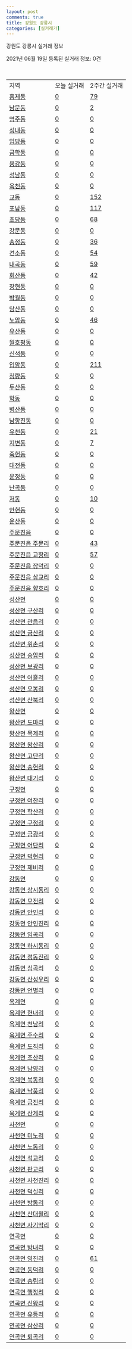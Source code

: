 ```yaml
---
layout: post
comments: true
title: 강원도 강릉시
categories: [실거래가]
---
```


강원도 강릉시 실거래 정보

2021년 06월 19일 등록된 실거래 정보: 0건

<script type="text/javascript">
  google.charts.load('current', {'packages':['corechart']});
  google.charts.setOnLoadCallback(drawChart);

  function drawChart() {
    var data = google.visualization.arrayToDataTable([['거래일', '매매', '전월세', '전매'], ['2021-02', 1, 9, 0], ['2021-03', 11, 32, 0], ['2021-04', 236, 114, 12], ['2021-05', 322, 140, 36], ['2021-06', 92, 52, 8]]);

    var options = {
      title: '최근 유형별 거래량 추이',
      legend: { position: 'bottom' }
    };

    var chart = new google.visualization.LineChart(document.getElementById('columnchart_material'));
    chart.draw(data, (options));
  }
</script>

<div id="columnchart_material" style="width: 450px; margin-left: -35px"></div>
<br>
<table class="sortable">
  <tr>
    <td>지역</td>
    <td>오늘 실거래</td>
    <td>2주간 실거래</td>
  </tr>

  
  <tr class="item">
    <td><a href="4215010100.html">홍제동</a></td>
    <td><a href="4215010100.html">0</a></td>
    <td><a href="4215010100.html">79</a></td>
  </tr>
    

  <tr class="item">
    <td><a href="4215010200.html">남문동</a></td>
    <td><a href="4215010200.html">0</a></td>
    <td><a href="4215010200.html">2</a></td>
  </tr>
    

  <tr class="item">
    <td><a href="4215010300.html">명주동</a></td>
    <td><a href="4215010300.html">0</a></td>
    <td><a href="4215010300.html">0</a></td>
  </tr>
    

  <tr class="item">
    <td><a href="4215010400.html">성내동</a></td>
    <td><a href="4215010400.html">0</a></td>
    <td><a href="4215010400.html">0</a></td>
  </tr>
    

  <tr class="item">
    <td><a href="4215010500.html">임당동</a></td>
    <td><a href="4215010500.html">0</a></td>
    <td><a href="4215010500.html">0</a></td>
  </tr>
    

  <tr class="item">
    <td><a href="4215010600.html">금학동</a></td>
    <td><a href="4215010600.html">0</a></td>
    <td><a href="4215010600.html">0</a></td>
  </tr>
    

  <tr class="item">
    <td><a href="4215010700.html">용강동</a></td>
    <td><a href="4215010700.html">0</a></td>
    <td><a href="4215010700.html">0</a></td>
  </tr>
    

  <tr class="item">
    <td><a href="4215010800.html">성남동</a></td>
    <td><a href="4215010800.html">0</a></td>
    <td><a href="4215010800.html">0</a></td>
  </tr>
    

  <tr class="item">
    <td><a href="4215010900.html">옥천동</a></td>
    <td><a href="4215010900.html">0</a></td>
    <td><a href="4215010900.html">0</a></td>
  </tr>
    

  <tr class="item">
    <td><a href="4215011000.html">교동</a></td>
    <td><a href="4215011000.html">0</a></td>
    <td><a href="4215011000.html">152</a></td>
  </tr>
    

  <tr class="item">
    <td><a href="4215011100.html">포남동</a></td>
    <td><a href="4215011100.html">0</a></td>
    <td><a href="4215011100.html">117</a></td>
  </tr>
    

  <tr class="item">
    <td><a href="4215011200.html">초당동</a></td>
    <td><a href="4215011200.html">0</a></td>
    <td><a href="4215011200.html">68</a></td>
  </tr>
    

  <tr class="item">
    <td><a href="4215011300.html">강문동</a></td>
    <td><a href="4215011300.html">0</a></td>
    <td><a href="4215011300.html">0</a></td>
  </tr>
    

  <tr class="item">
    <td><a href="4215011400.html">송정동</a></td>
    <td><a href="4215011400.html">0</a></td>
    <td><a href="4215011400.html">36</a></td>
  </tr>
    

  <tr class="item">
    <td><a href="4215011500.html">견소동</a></td>
    <td><a href="4215011500.html">0</a></td>
    <td><a href="4215011500.html">54</a></td>
  </tr>
    

  <tr class="item">
    <td><a href="4215011600.html">내곡동</a></td>
    <td><a href="4215011600.html">0</a></td>
    <td><a href="4215011600.html">59</a></td>
  </tr>
    

  <tr class="item">
    <td><a href="4215011700.html">회산동</a></td>
    <td><a href="4215011700.html">0</a></td>
    <td><a href="4215011700.html">42</a></td>
  </tr>
    

  <tr class="item">
    <td><a href="4215011800.html">장현동</a></td>
    <td><a href="4215011800.html">0</a></td>
    <td><a href="4215011800.html">0</a></td>
  </tr>
    

  <tr class="item">
    <td><a href="4215011900.html">박월동</a></td>
    <td><a href="4215011900.html">0</a></td>
    <td><a href="4215011900.html">0</a></td>
  </tr>
    

  <tr class="item">
    <td><a href="4215012000.html">담산동</a></td>
    <td><a href="4215012000.html">0</a></td>
    <td><a href="4215012000.html">0</a></td>
  </tr>
    

  <tr class="item">
    <td><a href="4215012100.html">노암동</a></td>
    <td><a href="4215012100.html">0</a></td>
    <td><a href="4215012100.html">46</a></td>
  </tr>
    

  <tr class="item">
    <td><a href="4215012200.html">유산동</a></td>
    <td><a href="4215012200.html">0</a></td>
    <td><a href="4215012200.html">0</a></td>
  </tr>
    

  <tr class="item">
    <td><a href="4215012300.html">월호평동</a></td>
    <td><a href="4215012300.html">0</a></td>
    <td><a href="4215012300.html">0</a></td>
  </tr>
    

  <tr class="item">
    <td><a href="4215012400.html">신석동</a></td>
    <td><a href="4215012400.html">0</a></td>
    <td><a href="4215012400.html">0</a></td>
  </tr>
    

  <tr class="item">
    <td><a href="4215012500.html">입암동</a></td>
    <td><a href="4215012500.html">0</a></td>
    <td><a href="4215012500.html">211</a></td>
  </tr>
    

  <tr class="item">
    <td><a href="4215012600.html">청량동</a></td>
    <td><a href="4215012600.html">0</a></td>
    <td><a href="4215012600.html">0</a></td>
  </tr>
    

  <tr class="item">
    <td><a href="4215012700.html">두산동</a></td>
    <td><a href="4215012700.html">0</a></td>
    <td><a href="4215012700.html">0</a></td>
  </tr>
    

  <tr class="item">
    <td><a href="4215012800.html">학동</a></td>
    <td><a href="4215012800.html">0</a></td>
    <td><a href="4215012800.html">0</a></td>
  </tr>
    

  <tr class="item">
    <td><a href="4215012900.html">병산동</a></td>
    <td><a href="4215012900.html">0</a></td>
    <td><a href="4215012900.html">0</a></td>
  </tr>
    

  <tr class="item">
    <td><a href="4215013000.html">남항진동</a></td>
    <td><a href="4215013000.html">0</a></td>
    <td><a href="4215013000.html">0</a></td>
  </tr>
    

  <tr class="item">
    <td><a href="4215013100.html">유천동</a></td>
    <td><a href="4215013100.html">0</a></td>
    <td><a href="4215013100.html">21</a></td>
  </tr>
    

  <tr class="item">
    <td><a href="4215013200.html">지변동</a></td>
    <td><a href="4215013200.html">0</a></td>
    <td><a href="4215013200.html">7</a></td>
  </tr>
    

  <tr class="item">
    <td><a href="4215013300.html">죽헌동</a></td>
    <td><a href="4215013300.html">0</a></td>
    <td><a href="4215013300.html">0</a></td>
  </tr>
    

  <tr class="item">
    <td><a href="4215013400.html">대전동</a></td>
    <td><a href="4215013400.html">0</a></td>
    <td><a href="4215013400.html">0</a></td>
  </tr>
    

  <tr class="item">
    <td><a href="4215013500.html">운정동</a></td>
    <td><a href="4215013500.html">0</a></td>
    <td><a href="4215013500.html">0</a></td>
  </tr>
    

  <tr class="item">
    <td><a href="4215013600.html">난곡동</a></td>
    <td><a href="4215013600.html">0</a></td>
    <td><a href="4215013600.html">0</a></td>
  </tr>
    

  <tr class="item">
    <td><a href="4215013700.html">저동</a></td>
    <td><a href="4215013700.html">0</a></td>
    <td><a href="4215013700.html">10</a></td>
  </tr>
    

  <tr class="item">
    <td><a href="4215013800.html">안현동</a></td>
    <td><a href="4215013800.html">0</a></td>
    <td><a href="4215013800.html">0</a></td>
  </tr>
    

  <tr class="item">
    <td><a href="4215013900.html">운산동</a></td>
    <td><a href="4215013900.html">0</a></td>
    <td><a href="4215013900.html">0</a></td>
  </tr>
    

  <tr class="item">
    <td><a href="4215025000.html">주문진읍</a></td>
    <td><a href="4215025000.html">0</a></td>
    <td><a href="4215025000.html">0</a></td>
  </tr>
    

  <tr class="item">
    <td><a href="4215025021.html">주문진읍 주문리</a></td>
    <td><a href="4215025021.html">0</a></td>
    <td><a href="4215025021.html">43</a></td>
  </tr>
    

  <tr class="item">
    <td><a href="4215025022.html">주문진읍 교항리</a></td>
    <td><a href="4215025022.html">0</a></td>
    <td><a href="4215025022.html">57</a></td>
  </tr>
    

  <tr class="item">
    <td><a href="4215025023.html">주문진읍 장덕리</a></td>
    <td><a href="4215025023.html">0</a></td>
    <td><a href="4215025023.html">0</a></td>
  </tr>
    

  <tr class="item">
    <td><a href="4215025024.html">주문진읍 삼교리</a></td>
    <td><a href="4215025024.html">0</a></td>
    <td><a href="4215025024.html">0</a></td>
  </tr>
    

  <tr class="item">
    <td><a href="4215025025.html">주문진읍 향호리</a></td>
    <td><a href="4215025025.html">0</a></td>
    <td><a href="4215025025.html">0</a></td>
  </tr>
    

  <tr class="item">
    <td><a href="4215031000.html">성산면</a></td>
    <td><a href="4215031000.html">0</a></td>
    <td><a href="4215031000.html">0</a></td>
  </tr>
    

  <tr class="item">
    <td><a href="4215031021.html">성산면 구산리</a></td>
    <td><a href="4215031021.html">0</a></td>
    <td><a href="4215031021.html">0</a></td>
  </tr>
    

  <tr class="item">
    <td><a href="4215031022.html">성산면 관음리</a></td>
    <td><a href="4215031022.html">0</a></td>
    <td><a href="4215031022.html">0</a></td>
  </tr>
    

  <tr class="item">
    <td><a href="4215031023.html">성산면 금산리</a></td>
    <td><a href="4215031023.html">0</a></td>
    <td><a href="4215031023.html">0</a></td>
  </tr>
    

  <tr class="item">
    <td><a href="4215031024.html">성산면 위촌리</a></td>
    <td><a href="4215031024.html">0</a></td>
    <td><a href="4215031024.html">0</a></td>
  </tr>
    

  <tr class="item">
    <td><a href="4215031025.html">성산면 송암리</a></td>
    <td><a href="4215031025.html">0</a></td>
    <td><a href="4215031025.html">0</a></td>
  </tr>
    

  <tr class="item">
    <td><a href="4215031026.html">성산면 보광리</a></td>
    <td><a href="4215031026.html">0</a></td>
    <td><a href="4215031026.html">0</a></td>
  </tr>
    

  <tr class="item">
    <td><a href="4215031027.html">성산면 어흘리</a></td>
    <td><a href="4215031027.html">0</a></td>
    <td><a href="4215031027.html">0</a></td>
  </tr>
    

  <tr class="item">
    <td><a href="4215031028.html">성산면 오봉리</a></td>
    <td><a href="4215031028.html">0</a></td>
    <td><a href="4215031028.html">0</a></td>
  </tr>
    

  <tr class="item">
    <td><a href="4215031029.html">성산면 산북리</a></td>
    <td><a href="4215031029.html">0</a></td>
    <td><a href="4215031029.html">0</a></td>
  </tr>
    

  <tr class="item">
    <td><a href="4215032000.html">왕산면</a></td>
    <td><a href="4215032000.html">0</a></td>
    <td><a href="4215032000.html">0</a></td>
  </tr>
    

  <tr class="item">
    <td><a href="4215032021.html">왕산면 도마리</a></td>
    <td><a href="4215032021.html">0</a></td>
    <td><a href="4215032021.html">0</a></td>
  </tr>
    

  <tr class="item">
    <td><a href="4215032022.html">왕산면 목계리</a></td>
    <td><a href="4215032022.html">0</a></td>
    <td><a href="4215032022.html">0</a></td>
  </tr>
    

  <tr class="item">
    <td><a href="4215032023.html">왕산면 왕산리</a></td>
    <td><a href="4215032023.html">0</a></td>
    <td><a href="4215032023.html">0</a></td>
  </tr>
    

  <tr class="item">
    <td><a href="4215032024.html">왕산면 고단리</a></td>
    <td><a href="4215032024.html">0</a></td>
    <td><a href="4215032024.html">0</a></td>
  </tr>
    

  <tr class="item">
    <td><a href="4215032025.html">왕산면 송현리</a></td>
    <td><a href="4215032025.html">0</a></td>
    <td><a href="4215032025.html">0</a></td>
  </tr>
    

  <tr class="item">
    <td><a href="4215032026.html">왕산면 대기리</a></td>
    <td><a href="4215032026.html">0</a></td>
    <td><a href="4215032026.html">0</a></td>
  </tr>
    

  <tr class="item">
    <td><a href="4215033000.html">구정면</a></td>
    <td><a href="4215033000.html">0</a></td>
    <td><a href="4215033000.html">0</a></td>
  </tr>
    

  <tr class="item">
    <td><a href="4215033021.html">구정면 여찬리</a></td>
    <td><a href="4215033021.html">0</a></td>
    <td><a href="4215033021.html">0</a></td>
  </tr>
    

  <tr class="item">
    <td><a href="4215033022.html">구정면 학산리</a></td>
    <td><a href="4215033022.html">0</a></td>
    <td><a href="4215033022.html">0</a></td>
  </tr>
    

  <tr class="item">
    <td><a href="4215033023.html">구정면 구정리</a></td>
    <td><a href="4215033023.html">0</a></td>
    <td><a href="4215033023.html">0</a></td>
  </tr>
    

  <tr class="item">
    <td><a href="4215033024.html">구정면 금광리</a></td>
    <td><a href="4215033024.html">0</a></td>
    <td><a href="4215033024.html">0</a></td>
  </tr>
    

  <tr class="item">
    <td><a href="4215033025.html">구정면 어단리</a></td>
    <td><a href="4215033025.html">0</a></td>
    <td><a href="4215033025.html">0</a></td>
  </tr>
    

  <tr class="item">
    <td><a href="4215033026.html">구정면 덕현리</a></td>
    <td><a href="4215033026.html">0</a></td>
    <td><a href="4215033026.html">0</a></td>
  </tr>
    

  <tr class="item">
    <td><a href="4215033027.html">구정면 제비리</a></td>
    <td><a href="4215033027.html">0</a></td>
    <td><a href="4215033027.html">0</a></td>
  </tr>
    

  <tr class="item">
    <td><a href="4215034000.html">강동면</a></td>
    <td><a href="4215034000.html">0</a></td>
    <td><a href="4215034000.html">0</a></td>
  </tr>
    

  <tr class="item">
    <td><a href="4215034021.html">강동면 상시동리</a></td>
    <td><a href="4215034021.html">0</a></td>
    <td><a href="4215034021.html">0</a></td>
  </tr>
    

  <tr class="item">
    <td><a href="4215034022.html">강동면 모전리</a></td>
    <td><a href="4215034022.html">0</a></td>
    <td><a href="4215034022.html">0</a></td>
  </tr>
    

  <tr class="item">
    <td><a href="4215034023.html">강동면 안인리</a></td>
    <td><a href="4215034023.html">0</a></td>
    <td><a href="4215034023.html">0</a></td>
  </tr>
    

  <tr class="item">
    <td><a href="4215034024.html">강동면 안인진리</a></td>
    <td><a href="4215034024.html">0</a></td>
    <td><a href="4215034024.html">0</a></td>
  </tr>
    

  <tr class="item">
    <td><a href="4215034025.html">강동면 임곡리</a></td>
    <td><a href="4215034025.html">0</a></td>
    <td><a href="4215034025.html">0</a></td>
  </tr>
    

  <tr class="item">
    <td><a href="4215034026.html">강동면 하시동리</a></td>
    <td><a href="4215034026.html">0</a></td>
    <td><a href="4215034026.html">0</a></td>
  </tr>
    

  <tr class="item">
    <td><a href="4215034028.html">강동면 정동진리</a></td>
    <td><a href="4215034028.html">0</a></td>
    <td><a href="4215034028.html">0</a></td>
  </tr>
    

  <tr class="item">
    <td><a href="4215034029.html">강동면 심곡리</a></td>
    <td><a href="4215034029.html">0</a></td>
    <td><a href="4215034029.html">0</a></td>
  </tr>
    

  <tr class="item">
    <td><a href="4215034030.html">강동면 산성우리</a></td>
    <td><a href="4215034030.html">0</a></td>
    <td><a href="4215034030.html">0</a></td>
  </tr>
    

  <tr class="item">
    <td><a href="4215034031.html">강동면 언별리</a></td>
    <td><a href="4215034031.html">0</a></td>
    <td><a href="4215034031.html">0</a></td>
  </tr>
    

  <tr class="item">
    <td><a href="4215035000.html">옥계면</a></td>
    <td><a href="4215035000.html">0</a></td>
    <td><a href="4215035000.html">0</a></td>
  </tr>
    

  <tr class="item">
    <td><a href="4215035021.html">옥계면 현내리</a></td>
    <td><a href="4215035021.html">0</a></td>
    <td><a href="4215035021.html">0</a></td>
  </tr>
    

  <tr class="item">
    <td><a href="4215035022.html">옥계면 천남리</a></td>
    <td><a href="4215035022.html">0</a></td>
    <td><a href="4215035022.html">0</a></td>
  </tr>
    

  <tr class="item">
    <td><a href="4215035023.html">옥계면 주수리</a></td>
    <td><a href="4215035023.html">0</a></td>
    <td><a href="4215035023.html">0</a></td>
  </tr>
    

  <tr class="item">
    <td><a href="4215035024.html">옥계면 도직리</a></td>
    <td><a href="4215035024.html">0</a></td>
    <td><a href="4215035024.html">0</a></td>
  </tr>
    

  <tr class="item">
    <td><a href="4215035025.html">옥계면 조산리</a></td>
    <td><a href="4215035025.html">0</a></td>
    <td><a href="4215035025.html">0</a></td>
  </tr>
    

  <tr class="item">
    <td><a href="4215035026.html">옥계면 남양리</a></td>
    <td><a href="4215035026.html">0</a></td>
    <td><a href="4215035026.html">0</a></td>
  </tr>
    

  <tr class="item">
    <td><a href="4215035027.html">옥계면 북동리</a></td>
    <td><a href="4215035027.html">0</a></td>
    <td><a href="4215035027.html">0</a></td>
  </tr>
    

  <tr class="item">
    <td><a href="4215035028.html">옥계면 낙풍리</a></td>
    <td><a href="4215035028.html">0</a></td>
    <td><a href="4215035028.html">0</a></td>
  </tr>
    

  <tr class="item">
    <td><a href="4215035029.html">옥계면 금진리</a></td>
    <td><a href="4215035029.html">0</a></td>
    <td><a href="4215035029.html">0</a></td>
  </tr>
    

  <tr class="item">
    <td><a href="4215035030.html">옥계면 산계리</a></td>
    <td><a href="4215035030.html">0</a></td>
    <td><a href="4215035030.html">0</a></td>
  </tr>
    

  <tr class="item">
    <td><a href="4215036000.html">사천면</a></td>
    <td><a href="4215036000.html">0</a></td>
    <td><a href="4215036000.html">0</a></td>
  </tr>
    

  <tr class="item">
    <td><a href="4215036021.html">사천면 미노리</a></td>
    <td><a href="4215036021.html">0</a></td>
    <td><a href="4215036021.html">0</a></td>
  </tr>
    

  <tr class="item">
    <td><a href="4215036022.html">사천면 노동리</a></td>
    <td><a href="4215036022.html">0</a></td>
    <td><a href="4215036022.html">0</a></td>
  </tr>
    

  <tr class="item">
    <td><a href="4215036023.html">사천면 석교리</a></td>
    <td><a href="4215036023.html">0</a></td>
    <td><a href="4215036023.html">0</a></td>
  </tr>
    

  <tr class="item">
    <td><a href="4215036024.html">사천면 판교리</a></td>
    <td><a href="4215036024.html">0</a></td>
    <td><a href="4215036024.html">0</a></td>
  </tr>
    

  <tr class="item">
    <td><a href="4215036025.html">사천면 사천진리</a></td>
    <td><a href="4215036025.html">0</a></td>
    <td><a href="4215036025.html">0</a></td>
  </tr>
    

  <tr class="item">
    <td><a href="4215036026.html">사천면 덕실리</a></td>
    <td><a href="4215036026.html">0</a></td>
    <td><a href="4215036026.html">0</a></td>
  </tr>
    

  <tr class="item">
    <td><a href="4215036027.html">사천면 방동리</a></td>
    <td><a href="4215036027.html">0</a></td>
    <td><a href="4215036027.html">0</a></td>
  </tr>
    

  <tr class="item">
    <td><a href="4215036028.html">사천면 산대월리</a></td>
    <td><a href="4215036028.html">0</a></td>
    <td><a href="4215036028.html">0</a></td>
  </tr>
    

  <tr class="item">
    <td><a href="4215036029.html">사천면 사기막리</a></td>
    <td><a href="4215036029.html">0</a></td>
    <td><a href="4215036029.html">0</a></td>
  </tr>
    

  <tr class="item">
    <td><a href="4215037000.html">연곡면</a></td>
    <td><a href="4215037000.html">0</a></td>
    <td><a href="4215037000.html">0</a></td>
  </tr>
    

  <tr class="item">
    <td><a href="4215037021.html">연곡면 방내리</a></td>
    <td><a href="4215037021.html">0</a></td>
    <td><a href="4215037021.html">0</a></td>
  </tr>
    

  <tr class="item">
    <td><a href="4215037022.html">연곡면 영진리</a></td>
    <td><a href="4215037022.html">0</a></td>
    <td><a href="4215037022.html">61</a></td>
  </tr>
    

  <tr class="item">
    <td><a href="4215037023.html">연곡면 동덕리</a></td>
    <td><a href="4215037023.html">0</a></td>
    <td><a href="4215037023.html">0</a></td>
  </tr>
    

  <tr class="item">
    <td><a href="4215037024.html">연곡면 송림리</a></td>
    <td><a href="4215037024.html">0</a></td>
    <td><a href="4215037024.html">0</a></td>
  </tr>
    

  <tr class="item">
    <td><a href="4215037025.html">연곡면 행정리</a></td>
    <td><a href="4215037025.html">0</a></td>
    <td><a href="4215037025.html">0</a></td>
  </tr>
    

  <tr class="item">
    <td><a href="4215037026.html">연곡면 신왕리</a></td>
    <td><a href="4215037026.html">0</a></td>
    <td><a href="4215037026.html">0</a></td>
  </tr>
    

  <tr class="item">
    <td><a href="4215037027.html">연곡면 유등리</a></td>
    <td><a href="4215037027.html">0</a></td>
    <td><a href="4215037027.html">0</a></td>
  </tr>
    

  <tr class="item">
    <td><a href="4215037028.html">연곡면 삼산리</a></td>
    <td><a href="4215037028.html">0</a></td>
    <td><a href="4215037028.html">0</a></td>
  </tr>
    

  <tr class="item">
    <td><a href="4215037029.html">연곡면 퇴곡리</a></td>
    <td><a href="4215037029.html">0</a></td>
    <td><a href="4215037029.html">0</a></td>
  </tr>
    


</table>


    